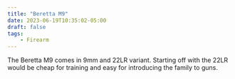 ```yaml
---
title: "Beretta M9"
date: 2023-06-19T10:35:02-05:00
draft: false
tags: 
    - Firearm
---
```


The Beretta M9 comes in 9mm and 22LR variant. Starting off
with the 22LR would be cheap for training and easy
for introducing the family to guns.